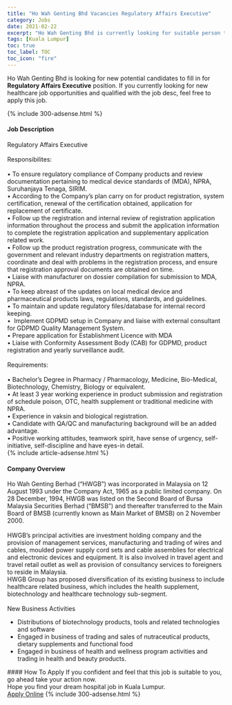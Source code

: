```yaml
---
title: "Ho Wah Genting Bhd Vacancies Regulatory Affairs Executive" 
category: Jobs 
date: 2021-02-22 
excerpt: "Ho Wah Genting Bhd is currently looking for suitable person to fill in the Regulatory Affairs Executive which positioned at Kuala Lumpur" 
tags: [Kuala Lumpur] 
toc: true 
toc_label: TOC 
toc_icon: "fire" 
--- 
```


<p>Ho Wah Genting Bhd is looking for new potential candidates to fill in for <b>Regulatory Affairs Executive</b> position. If you currently looking for new healthcare job opportunities and qualified with the job desc, feel free to apply this job.
</p>{% include 300-adsense.html %} 
<div><div><h4>Job Description</h4></div><div><div><span><div><div>Regulatory Affairs Executive</div><div><br>Responsibilites:</div><div><br>&#8226; To ensure regulatory compliance of Company products and review documentation pertaining to medical device standards of (MDA), NPRA, Suruhanjaya Tenaga, SIRIM.<br>&#8226; According to the Company&#8217;s plan carry on for product registration, system certification, renewal of the certification obtained, application for replacement of certificate.<br>&#8226; Follow up the registration and internal review of registration application information throughout the process and submit the application information to complete the registration application and supplementary application related work.<br>&#8226; Follow up the product registration progress, communicate with the government and relevant industry departments on registration matters, coordinate and deal with problems in the registration process, and ensure that registration approval documents are obtained on time.<br>&#8226; Liaise with manufacturer on dossier compilation for submission to MDA, NPRA.<br>&#8226; To keep abreast of the updates on local medical device and pharmaceutical products laws, regulations, standards, and guidelines.<br>&#8226; To maintain and update regulatory files/database for internal record keeping.<br>&#8226;&#160; Implement GDPMD setup in Company and liaise with external consultant for GDPMD Quality Management System.<br>&#8226; Prepare application for Establishment Licence with MDA<br>&#8226; Liaise with Conformity Assessment Body (CAB) for GDPMD, product registration and yearly surveillance audit.</div><div><br>Requirements:</div><div><br>&#8226; Bachelor&#8217;s Degree in Pharmacy / Pharmacology, Medicine, Bio-Medical, Biotechnology, Chemistry, Biology or equivalent.<br>&#8226; At least 3 year working experience in product submission and registration of schedule poison, OTC, health supplement or traditional medicine with NPRA.<br>&#8226; Experience in vaksin and biological registration.<br>&#8226; Candidate with QA/QC and manufacturing background will be an added advantage.<br>&#8226; Positive working attitudes, teamwork spirit, have sense of urgency, self-initiative, self-discipline and have eyes-in detail.</div></div></span></div></div></div> 
{% include article-adsense.html %} 
<div><div><h4>Company Overview</h4></div><div><div><span><div><div>
<div>
<div>
			Ho Wah Genting Berhad (&#8220;HWGB&#8221;) was incorporated in Malaysia on 12 August 1993 under the Company Act, 1965 as a public limited company. On 28 December, 1994, HWGB was listed on the Second Board of Bursa Malaysia Securities Berhad (&#8220;BMSB&#8221;) and thereafter transferred to the Main Board of BMSB (currently known as Main Market of BMSB) on 2 November 2000.</div>
<div>
<br>
			HWGB&#8217;s principal activities are investment holding company and the provision of management services, manufacturing and trading of wires and cables, moulded power supply cord sets and cable assemblies for electrical and electronic devices and equipment. It is also involved in travel agent and travel retail outlet as well as provision of consultancy services to foreigners to reside in Malaysia.</div>
<div>
			HWGB Group has proposed diversification of its existing business to include healthcare related business, which includes the health supplement, biotechnology and healthcare technology sub-segment.</div>
<div>
<br>
			New Business Activities</div>
<ul>
<li>
				Distributions of biotechnology products, tools and related technologies and software</li>
<li>
				Engaged in business of trading and sales of nutraceutical products, dietary supplements and functional food</li>
<li>
				Engaged in business of health and wellness program activities and trading in health and beauty products.</li>
</ul>
</div>
</div></div></span></div></div></div> 
#### How To Apply 
If you confident and feel that this job is suitable to you, go ahead take your action now. <br/> 
Hope you find your dream hospital job in Kuala Lumpur. <br/> 
<a href="https://www.jobstreet.com.my/en/job/regulatory-affairs-executive-4484205?jobId=jobstreet-my-job-4484205" class="btn btn--warning" target="_blank" rel="nofollow noopenner">Apply Online</a> 
{% include 300-adsense.html %} 